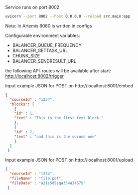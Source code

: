 Service runs on port 8002

```bash
uvicorn --port 8002 --host 0.0.0.0 --reload src.main:app
```

Note: In Artemis 8080 is written in configs

Configurable environment variables:

- BALANCER\_QUEUE\_FREQUENCY
- BALANCER\_GETTASK\_URL
- CHUNK\_SIZE
- BALANCER\_SENDRESULT\_URL

the following API-routes will be available after start:
[http://localhost:8002/trigger](http://localhost:8002/trigger)


Input example JSON for POST on http://localhost:8001/embed

```json
{
  "courseId" : "1234",
  "blocks": [
    {
    "id" : 1,
    "text" : "This is the first text block."
    },
    {
    "id" : 2,
    "text" : "and this is the second one"
    }
  ]
 }
```


Input example JSON for POST on http://localhost:8001/upload

```json
{
  "courseId" : "1234",
  "fileName" : "file.pdf",
  "fileData" : "a21s5d5sqa354a34575"
 }
```

